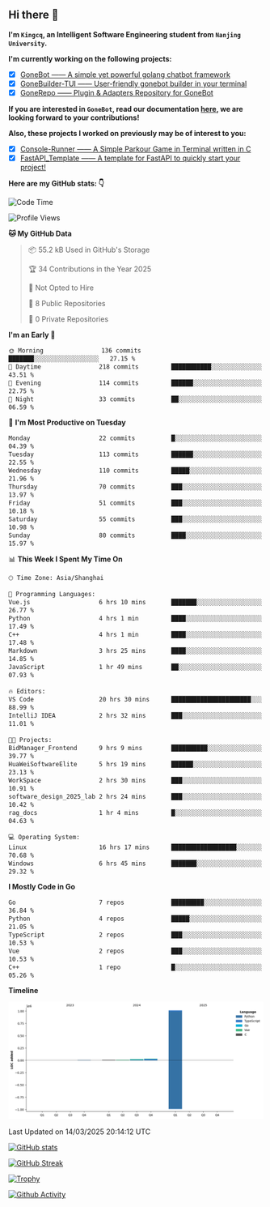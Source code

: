 ## Hi there 👋

**I'm `Kingcq`, an Intelligent Software Engineering student from `Nanjing University`.**

**I'm currently working on the following projects:**

- [x] [GoneBot —— A simple yet powerful golang chatbot framework](https://github.com/gonebot-dev/gonebot)
- [x] [GoneBuilder-TUI —— User-friendly gonebot builder in your terminal](https://github.com/gonebot-dev/gonebuilder-tui)
- [x] [GoneRepo —— Plugin & Adapters Repository for GoneBot](https://github.com/gonebot-dev/gonerepo)

**If you are interested in `GoneBot`, read our documentation [here](https://gonebot-dev.github.io/), we are looking forward to your contributions!**

**Also, these projects I worked on previously may be of interest to you:**

- [x] [Console-Runner —— A Simple Parkour Game in Terminal written in C](https://github.com/Kingcxp/Console-Runners)
- [x] [FastAPI_Template —— A template for FastAPI to quickly start your project!](https://github.com/Kingcxp/FastAPI_Template)

**Here are my GitHub stats: 👇**
<!--START_SECTION:waka-->
![Code Time](http://img.shields.io/badge/Code%20Time-1%2C565%20hrs%2049%20mins-blue)

![Profile Views](http://img.shields.io/badge/Profile%20Views-1-blue)

**🐱 My GitHub Data** 

> 📦 55.2 kB Used in GitHub's Storage 
 > 
> 🏆 34 Contributions in the Year 2025
 > 
> 🚫 Not Opted to Hire
 > 
> 📜 8 Public Repositories 
 > 
> 🔑 0 Private Repositories 
 > 
**I'm an Early 🐤** 

```text
🌞 Morning                136 commits         ███████░░░░░░░░░░░░░░░░░░   27.15 % 
🌆 Daytime                218 commits         ███████████░░░░░░░░░░░░░░   43.51 % 
🌃 Evening                114 commits         ██████░░░░░░░░░░░░░░░░░░░   22.75 % 
🌙 Night                  33 commits          ██░░░░░░░░░░░░░░░░░░░░░░░   06.59 % 
```
📅 **I'm Most Productive on Tuesday** 

```text
Monday                   22 commits          █░░░░░░░░░░░░░░░░░░░░░░░░   04.39 % 
Tuesday                  113 commits         ██████░░░░░░░░░░░░░░░░░░░   22.55 % 
Wednesday                110 commits         █████░░░░░░░░░░░░░░░░░░░░   21.96 % 
Thursday                 70 commits          ███░░░░░░░░░░░░░░░░░░░░░░   13.97 % 
Friday                   51 commits          ███░░░░░░░░░░░░░░░░░░░░░░   10.18 % 
Saturday                 55 commits          ███░░░░░░░░░░░░░░░░░░░░░░   10.98 % 
Sunday                   80 commits          ████░░░░░░░░░░░░░░░░░░░░░   15.97 % 
```


📊 **This Week I Spent My Time On** 

```text
🕑︎ Time Zone: Asia/Shanghai

💬 Programming Languages: 
Vue.js                   6 hrs 10 mins       ███████░░░░░░░░░░░░░░░░░░   26.77 % 
Python                   4 hrs 1 min         ████░░░░░░░░░░░░░░░░░░░░░   17.49 % 
C++                      4 hrs 1 min         ████░░░░░░░░░░░░░░░░░░░░░   17.48 % 
Markdown                 3 hrs 25 mins       ████░░░░░░░░░░░░░░░░░░░░░   14.85 % 
JavaScript               1 hr 49 mins        ██░░░░░░░░░░░░░░░░░░░░░░░   07.93 % 

🔥 Editors: 
VS Code                  20 hrs 30 mins      ██████████████████████░░░   88.99 % 
IntelliJ IDEA            2 hrs 32 mins       ███░░░░░░░░░░░░░░░░░░░░░░   11.01 % 

🐱‍💻 Projects: 
BidManager_Frontend      9 hrs 9 mins        ██████████░░░░░░░░░░░░░░░   39.77 % 
HuaWeiSoftwareElite      5 hrs 19 mins       ██████░░░░░░░░░░░░░░░░░░░   23.13 % 
WorkSpace                2 hrs 30 mins       ███░░░░░░░░░░░░░░░░░░░░░░   10.91 % 
software_design_2025_lab 2 hrs 24 mins       ███░░░░░░░░░░░░░░░░░░░░░░   10.42 % 
rag_docs                 1 hr 4 mins         █░░░░░░░░░░░░░░░░░░░░░░░░   04.63 % 

💻 Operating System: 
Linux                    16 hrs 17 mins      ██████████████████░░░░░░░   70.68 % 
Windows                  6 hrs 45 mins       ███████░░░░░░░░░░░░░░░░░░   29.32 % 
```

**I Mostly Code in Go** 

```text
Go                       7 repos             █████████░░░░░░░░░░░░░░░░   36.84 % 
Python                   4 repos             █████░░░░░░░░░░░░░░░░░░░░   21.05 % 
TypeScript               2 repos             ███░░░░░░░░░░░░░░░░░░░░░░   10.53 % 
Vue                      2 repos             ███░░░░░░░░░░░░░░░░░░░░░░   10.53 % 
C++                      1 repo              █░░░░░░░░░░░░░░░░░░░░░░░░   05.26 % 
```



**Timeline**

![Lines of Code chart](https://raw.githubusercontent.com/Kingcxp/Kingcxp/main/assets/bar_graph.png)


 Last Updated on 14/03/2025 20:14:12 UTC
<!--END_SECTION:waka-->

[![GitHub stats](https://github-readme-stats.vercel.app/api?username=Kingcxp&show_icons=true&count_private=true&theme=aura&hide_border=true&icon_color=FF4500&text_color=76EE00)](https://github.com/anuraghazra/github-readme-stats)    

[![GitHub Streak](https://github-readme-streak-stats.herokuapp.com/?user=Kingcxp&hide_border=true&theme=catppuccin-macchiato)](https://git.io/streak-stats)

[![Trophy](https://github-profile-trophy.vercel.app/?username=Kingcxp&theme=dracula)](https://github.com/ryo-ma/github-profile-trophy)

[![Github Activity](https://github-readme-activity-graph.vercel.app/graph?username=Kingcxp&theme=tokyo-night&hide_border=true)](https://github.com/ashutosh00710/github-readme-activity-graph)